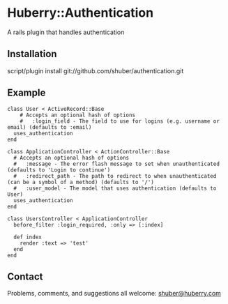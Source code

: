 Huberry::Authentication
=======================

A rails plugin that handles authentication


Installation
------------

script/plugin install git://github.com/shuber/authentication.git


Example
-------

	class User < ActiveRecord::Base
		# Accepts an optional hash of options
		#   :login_field - The field to use for logins (e.g. username or email) (defaults to :email)
	  uses_authentication
	end
	
	class ApplicationController < ActionController::Base
	  # Accepts an optional hash of options
	  #   :message - The error flash message to set when unauthenticated (defaults to 'Login to continue')
	  #   :redirect_path - The path to redirect to when unauthenticated (can be a symbol of a method) (defaults to '/')
	  #   :user_model - The model that uses authentication (defaults to User)
	  uses_authentication
	end
	
	class UsersController < ApplicationController
	  before_filter :login_required, :only => [:index]
	
	  def index
	    render :text => 'test'
	  end
	end


Contact
-------

Problems, comments, and suggestions all welcome: [shuber@huberry.com](mailto:shuber@huberry.com)